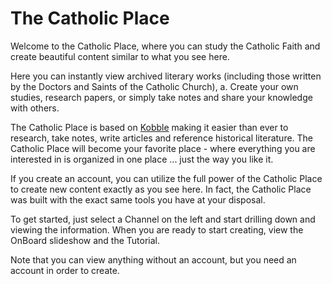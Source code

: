 # The Catholic Place

Welcome to the Catholic Place, where you can study the Catholic Faith and create beautiful content similar to what you see here. 

Here you can instantly view archived literary works (including those written by the Doctors and Saints of the Catholic Church), a. Create your own studies, research papers, or simply take notes and share your knowledge with others.

The Catholic Place is based on [Kobble](https://kobble.io) making it easier than ever to research, take notes, write articles and reference historical literature. The Catholic Place will become your favorite place - where everything you are interested in is organized in one place ... just the way you like it.

If you create an account, you can utilize the full power of the Catholic Place to create new content exactly as you see here. In fact, the Catholic Place was built with the exact same tools you have at your disposal. 

To get started, just select a Channel on the left and start drilling down and viewing the information. When you are ready to start creating, view the OnBoard slideshow and the Tutorial.

Note that you can view anything without an account, but you need an account in order to create.